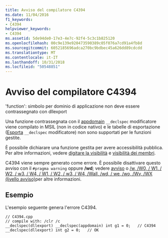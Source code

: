 ```yaml
---
title: Avviso del compilatore C4394
ms.date: 11/04/2016
f1_keywords:
- C4394
helpviewer_keywords:
- C4394
ms.assetid: 5de94de0-17e3-4e7c-92f4-5c3c1b825120
ms.openlocfilehash: 00c9e139e920473590389c05f076a7cd91a4fb8d
ms.sourcegitcommit: 6052185696adca270bc9bdbec45a626dd89cdcdd
ms.translationtype: MT
ms.contentlocale: it-IT
ms.lasthandoff: 10/31/2018
ms.locfileid: "50548851"
---
```

# <a name="compiler-warning-c4394"></a>Avviso del compilatore C4394

'function': simbolo per dominio di applicazione non deve essere contrassegnato con dllexport

Una funzione contrassegnata con il [appdomain](../../cpp/appdomain.md) `__declspec` modificatore viene compilato in MSIL (non in codice nativo) e le tabelle di esportazione ([Esporta](../../windows/export.md) `__declspec` modificatore) non sono supportati per le funzioni gestite.

È possibile dichiarare una funzione gestita per avere accessibilità pubblica. Per altre informazioni, vedere [digitare la visibilità](../../dotnet/how-to-define-and-consume-classes-and-structs-cpp-cli.md#BKMK_Type_visibility) e [visibilità dei membri](../../dotnet/how-to-define-and-consume-classes-and-structs-cpp-cli.md#BKMK_Member_visibility).

C4394 viene sempre generato come errore.  È possibile disattivare questo avviso con il `#pragma warning` oppure **/wd**; vedere [avviso](../../preprocessor/warning.md) o [/w, /W0, / W1, / W2, / w3, / W4, / W1, / W2, / w3, / W4, /Wall, /wd, / we, /wo, /Wv, /WX (livello avviso)](../../build/reference/compiler-option-warning-level.md)per altre informazioni.

## <a name="example"></a>Esempio

L'esempio seguente genera l'errore C4394.

```
// C4394.cpp
// compile with: /clr /c
__declspec(dllexport) __declspec(appdomain) int g1 = 0;   // C4394
__declspec(dllexport) int g2 = 0;   // OK
```